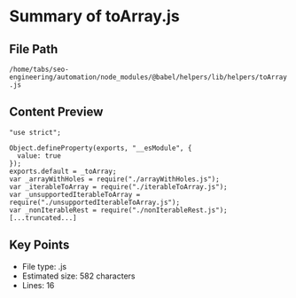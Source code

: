 # Summary of toArray.js
  
## File Path
`/home/tabs/seo-engineering/automation/node_modules/@babel/helpers/lib/helpers/toArray.js`

## Content Preview
```
"use strict";

Object.defineProperty(exports, "__esModule", {
  value: true
});
exports.default = _toArray;
var _arrayWithHoles = require("./arrayWithHoles.js");
var _iterableToArray = require("./iterableToArray.js");
var _unsupportedIterableToArray = require("./unsupportedIterableToArray.js");
var _nonIterableRest = require("./nonIterableRest.js");
[...truncated...]
```

## Key Points
- File type: .js
- Estimated size: 582 characters
- Lines: 16
